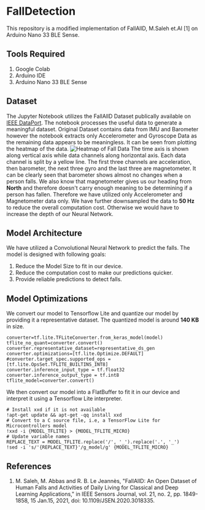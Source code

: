 # FallDetection

This repository is a modified implementation of FallAllD, M.Saleh et.Al [1] on Arduino Nano 33 BLE Sense.

## Tools Required
1. Google Colab
2. Arduino IDE
3. Arduino Nano 33 BLE Sense

## Dataset
The Jupyter Notebook utilizes the FallAllD Dataset publically available on [IEEE DataPort](http://ieee-dataport.org/2203). The notebook processes the useful data to generate a meaningful dataset.
Original Dataset contains data from IMU and Barometer however the notebook extracts only Accelerometer and Gyroscope Data as the remaining data appears to be meaningless. It can be seen from plotting the heatmap of the data.
![Heatmap of Fall Data](https://user-images.githubusercontent.com/65295655/146801710-973ec07c-1dc9-42a3-a907-aa705272cb53.png)
The time axis is shown along vertical axis while data channels along horizontal axis. Each data channel is split by a yellow line. The first three channels are acceleration, then barometer, the next three gyro and the last three are magnetometer.
It can be clearly seen that barometer shows almost no changes when a person falls. We also know that magnetometer gives us our heading from **North** and therefore doesn't carry enough meaning to be determining if a person has fallen.
Therefore we have utilized only Accelerometer and Magnetometer data only. We have further downsampled the data to **50 Hz** to reduce the overall computation cost. Otherwise we would have to increase the depth of our Neural Network.

## Model Architecture 
We have utilized a Convolutional Neural Network to predict the falls. The model is designed with following goals:
1. Reduce the Model Size to fit in our device.
2. Reduce the computation cost to make our predictions quicker.
3. Provide reliable predictions to detect falls.

## Model Optimizations
We convert our model to Tensorflow Lite and quantize our model by providing it a representative dataset. The quantized model is around **140 KB** in size.
```
converter=tf.lite.TFLiteConverter.from_keras_model(model)
tflite_no_quant=converter.convert()
converter.representative_dataset=representative_ds_gen
converter.optimizations=[tf.lite.Optimize.DEFAULT]
#converter.target_spec.supported_ops = [tf.lite.OpsSet.TFLITE_BUILTINS_INT8]
converter.inference_input_type = tf.float32
converter.inference_output_type = tf.int8
tflite_model=converter.convert()
```
We then convert our model into a FlatBuffer to fit it in our device and interpret it using a Tensorflow Lite interpreter.
```
# Install xxd if it is not available
!apt-get update && apt-get -qq install xxd
# Convert to a C source file, i.e, a TensorFlow Lite for Microcontrollers model
!xxd -i {MODEL_TFLITE} > {MODEL_TFLITE_MICRO}
# Update variable names
REPLACE_TEXT = MODEL_TFLITE.replace('/', '_').replace('.', '_')
!sed -i 's/'{REPLACE_TEXT}'/g_model/g' {MODEL_TFLITE_MICRO}
```


## References
1. M. Saleh, M. Abbas and R. B. Le Jeannès, "FallAllD: An Open Dataset of Human Falls and Activities of Daily Living for Classical and Deep Learning Applications," in IEEE Sensors Journal, vol. 21, no. 2, pp. 1849-1858, 15 Jan.15, 2021, doi: 10.1109/JSEN.2020.3018335.
